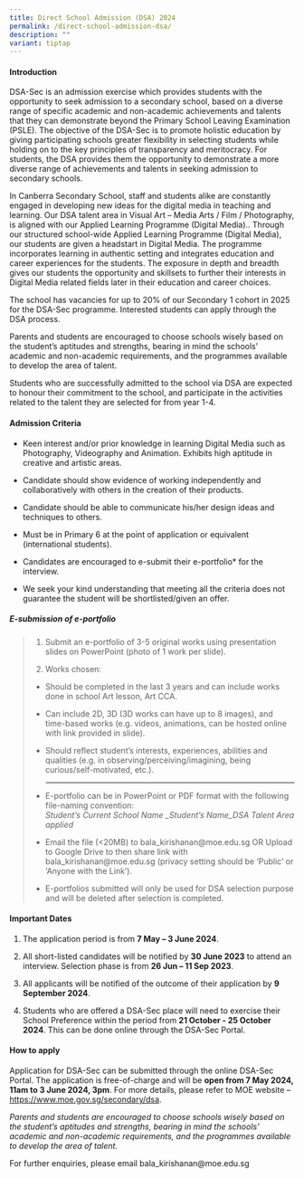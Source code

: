 ```yaml
---
title: Direct School Admission (DSA) 2024
permalink: /direct-school-admission-dsa/
description: ""
variant: tiptap
---
```

<h4>Introduction</h4>
<p>DSA-Sec is an admission exercise which provides students with the opportunity
to seek admission to a secondary school, based on a diverse range of specific
academic and non-academic achievements and talents that they can demonstrate
beyond the Primary School Leaving Examination (PSLE). The objective of
the DSA-Sec is to promote holistic education by giving participating schools
greater flexibility in selecting students while holding on to the key principles
of transparency and meritocracy. For students, the DSA provides them the
opportunity to demonstrate a more diverse range of achievements and talents
in seeking admission to secondary schools.</p>
<p>In Canberra Secondary School, staff and students alike are constantly
engaged in developing new ideas for the digital media in teaching and learning.
Our DSA talent area in Visual Art – Media Arts / Film / Photography, is
aligned with our Applied Learning Programme (Digital Media).. Through our
structured school-wide Applied Learning Programme (Digital Media), our
students are given a headstart in Digital Media. The programme incorporates
learning in authentic setting and integrates education and career experiences
for the students. The exposure in depth and breadth gives our students
the opportunity and skillsets to further their interests in Digital Media
related fields later in their education and career choices.</p>
<p>The school has vacancies for up to 20% of our Secondary 1 cohort in 2025
for the DSA-Sec programme. Interested students can apply through the DSA
process.</p>
<p>Parents and students are encouraged to choose schools wisely based on
the student’s aptitudes and strengths, bearing in mind the schools’ academic
and non-academic requirements, and the programmes available to develop
the area of talent.</p>
<p>Students who are successfully admitted to the school via DSA are expected
to honour their commitment to the school, and participate in the activities
related to the talent they are selected for from year 1-4.</p>
<h4>Admission Criteria</h4>
<ul data-tight="true" class="tight">
<li>
<p>Keen interest and/or prior knowledge in learning Digital Media such as
Photography, Videography and Animation. Exhibits high aptitude in creative
and artistic areas.</p>
</li>
<li>
<p>Candidate should show evidence of working independently and collaboratively
with others in the creation of their products.</p>
</li>
<li>
<p>Candidate should be able to communicate his/her design ideas and techniques
to others.</p>
</li>
<li>
<p>Must be in Primary 6 at the point of application or equivalent (international
students).</p>
</li>
<li>
<p>Candidates are encouraged to e-submit their e-portfolio* for the interview.</p>
</li>
<li>
<p>We seek your kind understanding that meeting all the criteria does not
guarantee the student will be shortlisted/given an offer.</p>
</li>
</ul>
<h5>E-submission of e-portfolio</h5>
<blockquote>
<ol>
<li>
<p>Submit an e-portfolio of 3-5 original works using presentation slides
on PowerPoint (photo of 1 work per slide).</p>
</li>
<li>
<p>Works chosen:</p>
</li>
</ol>
<ul>
<li>
<p>Should be completed in the last 3 years and can include works done in
school Art lesson, Art CCA.</p>
</li>
<li>
<p>Can include 2D, 3D (3D works can have up to 8 images), and time-based
works (e.g. videos, animations, can be hosted online with link provided
in slide).</p>
</li>
<li>
<p>Should reflect student’s interests, experiences, abilities and qualities
(e.g. in observing/perceiving/imagining, being curious/self-motivated,
etc.).
<br>
</p>
<hr>
<p></p>
</li>
<li>
<p>E-portfolio can be in PowerPoint or PDF format with the following file-naming
convention:
<br><em>Student’s Current School Name _Student’s Name_DSA Talent Area applied</em>
</p>
</li>
<li>
<p>Email the file (&lt;20MB) to bala_kirishanan@moe.edu.sg OR Upload to Google
Drive to then share link with bala_kirishanan@moe.edu.sg (privacy setting
should be ‘Public’ or ‘Anyone with the Link’).</p>
</li>
<li>
<p>E-portfolios submitted will only be used for DSA selection purpose and
will be deleted after selection is completed.</p>
</li>
</ul>
</blockquote>
<h4>Important Dates</h4>
<ol data-tight="true" class="tight">
<li>
<p>The application period is from <strong>7 May – 3 June 2024</strong>.</p>
</li>
<li>
<p>All short-listed candidates will be notified by <strong>30 June 2023</strong> to
attend an interview. Selection phase is from <strong>26 Jun – 11 Sep 2023</strong>.</p>
</li>
<li>
<p>All applicants will be notified of the outcome of their application by <strong>9 September 2024</strong>.</p>
</li>
<li>
<p>Students who are offered a DSA-Sec place will need to exercise their School
Preference within the period from <strong>21 October - 25 October 2024</strong>.
This can be done online through the DSA-Sec Portal.</p>
</li>
</ol>
<h4>How to apply</h4>
<p>Application for DSA-Sec can be submitted through the online DSA-Sec Portal.
The application is free-of-charge and will be <strong>open from 7 May 2024, 11am to 3 June 2024, 3pm</strong>.
For more details, please refer to MOE website – <a href="https://www.moe.gov.sg/secondary/dsa" rel="noopener noreferrer nofollow" target="_blank">https://www.moe.gov.sg/secondary/dsa</a>.</p>
<p><em>Parents and students are encouraged to choose schools wisely based on the student’s aptitudes and strengths, bearing in mind the schools’ academic and non-academic requirements, and the programmes available to develop the area of talent.</em>
</p>
<p>For further enquiries, please email bala_kirishanan@moe.edu.sg</p>